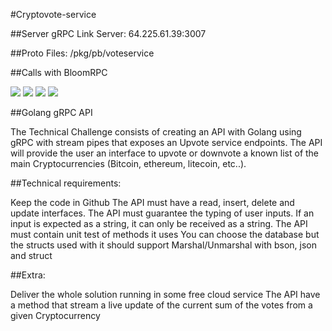 #Cryptovote-service

##Server gRPC Link
Server: 64.225.61.39:3007

##Proto Files:
/pkg/pb/voteservice

##Calls with BloomRPC

<img src="https://github.com/rogerio410/cryptovote-service/blob/main/docs/allcrypto.png?raw=true"/>

<img src="https://github.com/rogerio410/cryptovote-service/blob/main/docs/crypto.png?raw=true"/>

<img src="https://github.com/rogerio410/cryptovote-service/blob/main/docs/vote.png?raw=true"/>

<img src="https://github.com/rogerio410/cryptovote-service/blob/main/docs/removevote.png?raw=true"/>

##Golang gRPC API

The Technical Challenge consists of creating an API with Golang using gRPC with stream pipes that exposes an Upvote service endpoints. The API will provide the user an interface to upvote or downvote a known list of the main Cryptocurrencies (Bitcoin, ethereum, litecoin, etc..).

##Technical requirements:

Keep the code in Github
The API must have a read, insert, delete and update interfaces.
The API must guarantee the typing of user inputs. If an input is expected as a string, it can only be received as a string.
The API must contain unit test of methods it uses
You can choose the database but the structs used with it should support Marshal/Unmarshal with bson, json and struct

##Extra:

Deliver the whole solution running in some free cloud service
The API have a method that stream a live update of the current sum of the votes from a given Cryptocurrency
